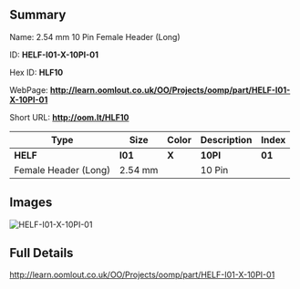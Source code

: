 

## Summary
 
Name:  2.54 mm 10 Pin Female Header (Long) 

ID: __HELF-I01-X-10PI-01__

Hex ID: __HLF10__

WebPage: __http://learn.oomlout.co.uk/OO/Projects/oomp/part/HELF-I01-X-10PI-01__

Short URL: __http://oom.lt/HLF10__


| Type   | Size   | Color   | Description   | Index   |    
| ----- | ------   | ------   | -----   | ----   |    
| __HELF__   					| __I01__   					| __X__    						| __10PI__    					| __01__ |    
| Female Header (Long)		| 2.54 mm	| 		| 10 Pin	| 	|

## Images
![HELF-I01-X-10PI-01](http://oomlout.com/oomp-gen/parts/HELF-I01-X-10PI-01/HELF-I01-X-10PI-01_420.jpg)

## Full Details

 http://learn.oomlout.co.uk/OO/Projects/oomp/part/HELF-I01-X-10PI-01

